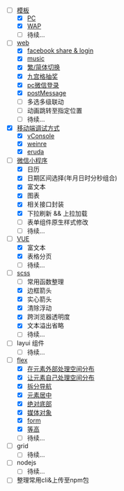 - [ ] [模板](template/)
  - [x] [PC](template/pc)
  - [x] [WAP](template/wap)
  - [ ] 待续...
- [ ] [web](web/)
  - [x] [facebook share & login](web/facebook)
  - [x] [music](web/music)
  - [x] [繁/简体切换](web/translate)
  - [x] [九宫格抽奖](web/lottery)
  - [x] [pc微信登录](web/wechat)
  - [x] [postMessage](web/postMessage)
  - [ ]  多选多级联动
  - [ ]  动画跳转至指定位置
  - [ ] 待续...
- [x] [移动端调试方式](debug/)
  - [x] [vConsole](debug/vConsole)
  - [x] [weinre](debug/weinre)
  - [x] [eruda](debug/eruda)
- [ ] [微信小程序](miniprogram/)
	- [x] 日历
	- [x] 日期区间选择(年月日时分秒组合)
	- [x] 富文本
	- [x] 图表
	- [x] 相关接口封装
	- [x] 下拉刷新 && 上拉加载
	- [ ] 表单组件原生样式修改
  - [ ] 待续...
- [ ] [VUE](vue/)
	- [x] 富文本
	- [x] 表格分页
  - [ ] 待续... 
- [ ] [scss](scss/)
	- [ ] 常用函数整理	
    - [x] 边框箭头
    - [x] 实心箭头
    - [x] 清除浮动
    - [x] 跨浏览器透明度
    - [x] 文本溢出省略
    - [ ] 待续... 
- [ ] layui 组件
  - [ ] 待续... 
- [ ] [flex](./flex/index.css)
  - [x] [在元素外部处理空间分布](./flex/space.html)
  - [x] [让元素自己处理空间分布](./flex/auto.html)
  - [x] [拆分导航](./flex/split.html)
  - [x] [元素居中](./flex/center.html)
  - [x] [绝对底部](./flex/footer.html)
  - [x] [媒体对象](./flex/media.html)
  - [x] [form](./flex/ctrl.html)
  - [x] [等高](./flex/stretch.html)
  - [ ] 待续... 
- [ ] grid
  - [ ] 待续... 
- [ ] nodejs
  - [ ] 待续... 
- [ ] 整理常用cli&上传至npm包